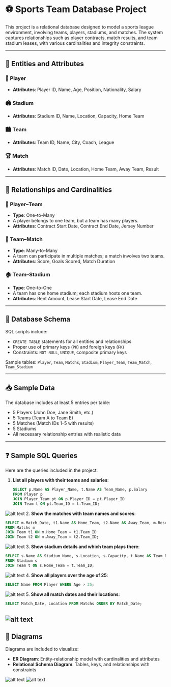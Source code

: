 # ⚽ Sports Team Database Project

This project is a relational database designed to model a sports league environment, involving teams, players, stadiums, and matches. The system captures relationships such as player contracts, match results, and team stadium leases, with various cardinalities and integrity constraints.

---

## 📐 Entities and Attributes

### 🧍 Player
- **Attributes**: Player ID, Name, Age, Position, Nationality, Salary

### 🏟️ Stadium
- **Attributes**: Stadium ID, Name, Location, Capacity, Home Team

### 🏙️ Team
- **Attributes**: Team ID, Name, City, Coach, League

### 🏆 Match
- **Attributes**: Match ID, Date, Location, Home Team, Away Team, Result

---

## 🔁 Relationships and Cardinalities

### 👥 Player–Team
- **Type**: One-to-Many
- A player belongs to one team, but a team has many players.
- **Attributes**: Contract Start Date, Contract End Date, Jersey Number

### 🤝 Team–Match
- **Type**: Many-to-Many
- A team can participate in multiple matches; a match involves two teams.
- **Attributes**: Score, Goals Scored, Match Duration

### 🏠 Team–Stadium
- **Type**: One-to-One
- A team has one home stadium; each stadium hosts one team.
- **Attributes**: Rent Amount, Lease Start Date, Lease End Date

---

## 🧱 Database Schema

SQL scripts include:

- `CREATE TABLE` statements for all entities and relationships
- Proper use of primary keys (`PK`) and foreign keys (`FK`)
- Constraints: `NOT NULL`, `UNIQUE`, composite primary keys

Sample tables: `Player`, `Team`, `Matchs`, `Stadium`, `Player_Team`, `Team_Match`, `Team_Stadium`

---

## 📥 Sample Data

The database includes at least 5 entries per table:

- 5 Players (John Doe, Jane Smith, etc.)
- 5 Teams (Team A to Team E)
- 5 Matches (Match IDs 1–5 with results)
- 5 Stadiums
- All necessary relationship entries with realistic data

---

## ❓ Sample SQL Queries

Here are the queries included in the project:

1. **List all players with their teams and salaries**:
   ```sql
   SELECT p.Name AS Player_Name, t.Name AS Team_Name, p.Salary
   FROM Player p
   JOIN Player_Team pt ON p.Player_ID = pt.Player_ID
   JOIN Team t ON pt.Team_ID = t.Team_ID;
   ```
![alt text](image-2.png)
2. **Show the matches with team names and scores**:
   ```sql
   SELECT m.Match_Date, t1.Name AS Home_Team, t2.Name AS Away_Team, m.Result
   FROM Matchs m
   JOIN Team t1 ON m.Home_Team = t1.Team_ID
   JOIN Team t2 ON m.Away_Team = t2.Team_ID;
   ```
![alt text](image-3.png)
3. **Show stadium details and which team plays there**:
   ```sql
   SELECT s.Name AS Stadium_Name, s.Location, s.Capacity, t.Name AS Team_Name
   FROM Stadium s
   JOIN Team t ON s.Home_Team = t.Team_ID;
   ```
![alt text](image-4.png)
4. **Show all players over the age of 25**:
   ```sql
   SELECT Name FROM Player WHERE Age > 25;
   ```
![alt text](image-5.png)
5. **Show all match dates and their locations**:
   ```sql
   SELECT Match_Date, Location FROM Matchs ORDER BY Match_Date;
   ```
![alt text](image-6.png)
---

## 🧩 Diagrams

Diagrams are included to visualize:

- **ER Diagram**: Entity-relationship model with cardinalities and attributes
- **Relational Schema Diagram**: Tables, keys, and relationships with constraints

![alt text](image.png)
![alt text](image-1.png)
